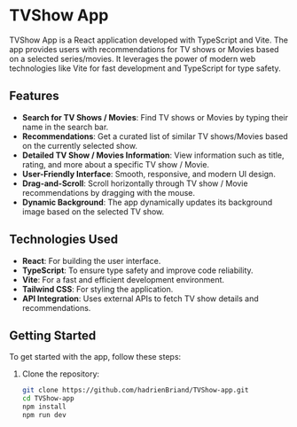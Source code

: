 # TVShow App

TVShow App is a React application developed with TypeScript and Vite. The app provides users with recommendations for TV shows or Movies based on a selected series/movies. It leverages the power of modern web technologies like Vite for fast development and TypeScript for type safety.

## Features

- **Search for TV Shows / Movies**: Find TV shows or Movies by typing their name in the search bar.
- **Recommendations**: Get a curated list of similar TV shows/Movies based on the currently selected show.
- **Detailed TV Show / Movies Information**: View information such as title, rating, and more about a specific TV show / Movie.
- **User-Friendly Interface**: Smooth, responsive, and modern UI design.
- **Drag-and-Scroll**: Scroll horizontally through TV show / Movie recommendations by dragging with the mouse.
- **Dynamic Background**: The app dynamically updates its background image based on the selected TV show.

## Technologies Used

- **React**: For building the user interface.
- **TypeScript**: To ensure type safety and improve code reliability.
- **Vite**: For a fast and efficient development environment.
- **Tailwind CSS**: For styling the application.
- **API Integration**: Uses external APIs to fetch TV show details and recommendations.

## Getting Started

To get started with the app, follow these steps:

1. Clone the repository:
   ```bash
   git clone https://github.com/hadrienBriand/TVShow-app.git
   cd TVShow-app
   npm install
   npm run dev
